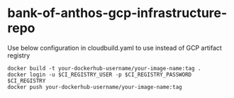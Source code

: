 # bank-of-anthos-gcp-infrastructure-repo

Use below configuration in cloudbuild.yaml to use instead of GCP artifact registry
```
docker build -t your-dockerhub-username/your-image-name:tag .
docker login -u $CI_REGISTRY_USER -p $CI_REGISTRY_PASSWORD $CI_REGISTRY
docker push your-dockerhub-username/your-image-name:tag
```